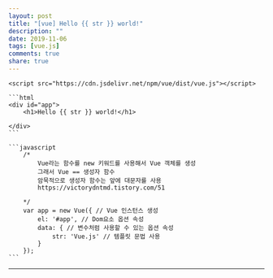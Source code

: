 ```yaml
---
layout: post
title: "[vue] Hello {{ str }} world!"
description: ""
date: 2019-11-06
tags: [vue.js]
comments: true
share: true
---
```

    <script src="https://cdn.jsdelivr.net/npm/vue/dist/vue.js"></script>

    ```html
    <div id="app">
		<h1>Hello {{ str }} world!</h1>

    </div>
    ```

    ```javascript
		/*
			Vue라는 함수를 new 키워드를 사용해서 Vue 객체를 생성
			그래서 Vue == 생성자 함수
			암묵적으로 생성자 함수는 앞에 대문자를 사용
			https://victorydntmd.tistory.com/51

		*/
		var app = new Vue({ // Vue 인스턴스 생성
			el: '#app', // Dom요소 옵션 속성
			data: { // 변수처럼 사용할 수 있는 옵션 속성
				str: 'Vue.js' // 템플릿 문법 사용
			}
		});
    ```

--- 

